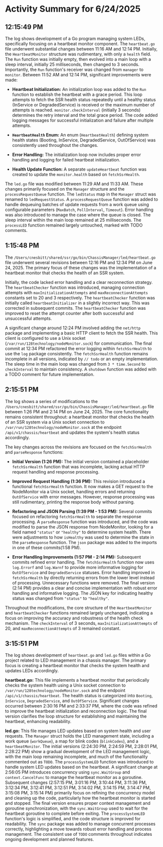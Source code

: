 # Activity Summary for 6/24/2025

## 12:15:49 PM
The log shows development of a Go program managing system LEDs, specifically focusing on a heartbeat monitor component.  The `heartbeat.go` file underwent substantial changes between 11:16 AM and 12:14 PM.  Initially, the `HeartbeatMonitor` structure was rudimentary,  with only a `health` field.  The `Run` function was initially empty, then evolved into a main loop with a sleep interval, initially 25 milliseconds, then changed to 3 seconds.  Importantly, the `Run` function's receiver was changed from `manager` to `monitor`.  Between 11:52 AM and 12:14 PM, significant improvements were made:

*   **Heartbeat Initialization:**  An initialization loop was added to the `Run` function to establish the heartbeat with a grace period.  This loop attempts to fetch the SSR health status repeatedly until a healthy status (InService or DegradedService) is received or the maximum number of attempts is reached.  `monitor.checkInterval` (initially 3 seconds)  determines the retry interval and the total grace period.  The code added logging messages for successful initialization and failure after multiple attempts.

*   **`HeartbeatHealth` Enum:** An enum (`HeartbeatHealth`) defining system health states (Booting, InService, DegradedService, OutOfService) was consistently used throughout the changes.

*   **Error Handling:** The initialization loop now includes proper error handling and logging for failed heartbeat initialization.

*   **Health Update Function:** A separate `updateHeartbeat` function was created to update the `monitor.health` based on `fetchSsrHealth`.


The `led.go` file was modified between 11:29 AM and 11:33 AM.  These changes primarily focused on the `Manager` structure and the `processRequestQueue` function. The `ledStatus` map in the `Manager` struct was renamed to `ledRequestStatus`. A `processRequestQueue` function was added to handle dequeuing batches of update requests from a work queue using configurable parameters (`MaxBatch`, `PollInterval`, `Timeout`). Error handling was also introduced to manage the case where the queue is closed. The sleep interval within the main loop remained at 25 milliseconds.  The `processLED` function remained largely untouched, marked with TODO comments.


## 1:15:48 PM
The `/Users/cnesbitt/shared/ssr/go/bin/ChassisManager/led/heartbeat.go` file underwent several revisions between 12:16 PM and 12:34 PM on June 24, 2025.  The primary focus of these changes was the implementation of a heartbeat monitor that checks the health of an SSR system.

Initially, the code lacked error handling and  a clear reconnection strategy.  The `heartbeatChecker` function was introduced, managing connection attempts with `maxInitializationAttempts` and `maxReconnectionAttempts` constants set to 20 and 3 respectively. The `heartbeatChecker` function was initially called  `heartbeatInitializer` in a slightly incorrect way. This was corrected in subsequent commits.  The `heartbeatChecker` function was improved to reset the attempt counter after both successful and unsuccessful attempts.


A significant change around 12:24 PM involved adding the `net/http` package and implementing a basic HTTP client to fetch the SSR health. This client is configured to use a Unix socket (`/var/run/128technology/nodeMonitor.sock`)  for communication. The final commit at 12:34 PM refactored the error logging within `fetchSsrHealth` to use the `log` package consistently. The `fetchSsrHealth` function remains incomplete in all versions, indicated by `// todo` or an empty implementation.  The sleep time in the main loop was changed from `3 * time.Second` to `checkInterval` to maintain consistency.  A `shutdown` function was added  with a TODO comment for future implementation.


## 2:15:51 PM
The log shows a series of modifications to the `/Users/cnesbitt/shared/ssr/go/bin/ChassisManager/led/heartbeat.go` file between 1:26 PM and 2:14 PM on June 24, 2025.  The core functionality remains consistent throughout: a heartbeat monitor that checks the health of an SSR system via a Unix socket connection to `/var/run/128technology/nodeMonitor.sock` at the endpoint `/api/v1/chassis/heartbeat` and updates the system's health status accordingly.

The key changes across the revisions are focused on the `fetchSsrHealth` and `parseResponse` functions:


* **Initial Version (1:26 PM):** The initial version contained a placeholder `fetchSsrHealth` function that was incomplete, lacking actual HTTP request handling and response processing.

* **Improved Request Handling (1:36 PM):** This revision introduced a functional `fetchSsrHealth` function. It now makes a GET request to the NodeMonitor via a Unix socket, handling errors and returning `OutOfService` with error messages.  However, response processing was still rudimentary, printing the response body without parsing.

* **Refactoring and JSON Parsing (1:39 PM - 1:53 PM):**  Several commits focused on refactoring `fetchSsrHealth`  to separate the response processing. A `parseResponse` function was introduced, and the code was modified to parse the JSON response from NodeMonitor, looking for a field named `"status"` or `"healthy"` to determine system health.  There were adjustments to how `isHealthy` was used to determine the state in the `parseResponse` function. The `json` package was added to the imports in one of these commits(1:58 PM).

* **Error Handling Improvements (1:57 PM - 2:14 PM):** Subsequent commits refined error handling.  The `fetchSsrHealth` function now uses `log.Errorf` and `log.Warnf`  to provide more informative logging for `OutOfService` and `DegradedService` statuses.  Error handling improved in `fetchSsrHealth` by directly returning errors from the lower level instead of processing.  Unnecessary functions were removed. The final version (2:14 PM)  provides a clear and concise implementation with robust error handling and informative logging.  The JSON key for indicating healthy status was changed from `"status"` to `"healthy"`.

Throughout the modifications, the core structure of the `HeartbeatMonitor` and `heartbeatChecker` functions remained largely unchanged, indicating a focus on improving the accuracy and robustness of the health check mechanism. The `checkInterval` of 3 seconds, `maxInitializationAttempts` of 20, and `maxReconnectionAttempts` of 3 remained constant.


## 3:15:51 PM
The log shows development of `heartbeat.go` and `led.go` files within a Go project related to LED management in a chassis manager.  The primary focus is creating a heartbeat monitor that checks the system health and updates LEDs accordingly.

**heartbeat.go:** This file implements a heartbeat monitor that periodically checks the system health using a Unix socket connection to `/var/run/128technology/nodeMonitor.sock` and the endpoint `/api/v1/chassis/heartbeat`.  The health status is categorized into `Booting`, `InService`, `DegradedService`, and `OutOfService`.  Significant changes occurred between 2:30:16 PM and 2:33:37 PM, where the code was refined to improve the heartbeat initialization and reconnection logic.  The final version clarifies the loop structure for establishing and maintaining the heartbeat, enhancing readability.

**led.go:** This file manages LED updates based on system health and user requests.  The `Manager` struct holds the LED management state, including a work queue (`workQueue`), a map for blink codes (`blinkCodes`), and a `heartbeatMonitor`.  The initial versions (2:24:30 PM, 2:24:59 PM, 2:28:01 PM, 2:28:22 PM) show a gradual development of the LED management logic, with the main loop remaining incomplete, and much of the functionality commented out as `TODO`. The `processSystemLED` function was introduced to handle system LED updates based on the heartbeat.  A significant change at 2:56:05 PM introduces concurrency using `sync.WaitGroup` and `context.CancelFunc` to manage the heartbeat monitor as a goroutine. Subsequent changes (2:57:15 PM, 3:01:16 PM, 3:10:44 PM, 3:11:36 PM, 3:12:34 PM, 3:12:41 PM, 3:12:51 PM, 3:14:02 PM, 3:14:15 PM, 3:14:47 PM, 3:15:08 PM, 3:15:14 PM) primarily focus on refining the concurrency model and cleaning up the code, particularly  how the heartbeat monitor is started and stopped.  The final version ensures proper context management and goroutine synchronization, with the `sync.WaitGroup` used to wait for the heartbeat goroutine to complete before exiting.  The `processSystemLED` function's logic is simplified, and the code structure is improved for readability.  The `sync` package was added to manage concurrent processes correctly, highlighting a move towards robust error handling and process management.  The consistent use of `TODO` comments throughout indicates ongoing development and planned features.
